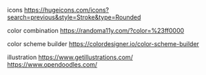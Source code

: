 icons 
https://hugeicons.com/icons?search=previous&style=Stroke&type=Rounded

color combination 
https://randoma11y.com/?color=%23ff0000

color scheme builder
https://colordesigner.io/color-scheme-builder

illustration
https://www.getillustrations.com/
https://www.opendoodles.com/


